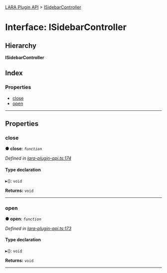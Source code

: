 [LARA Plugin API](../README.md) > [ISidebarController](../interfaces/isidebarcontroller.md)

# Interface: ISidebarController

## Hierarchy

**ISidebarController**

## Index

### Properties

* [close](isidebarcontroller.md#close)
* [open](isidebarcontroller.md#open)

---

## Properties

<a id="close"></a>

###  close

**● close**: *`function`*

*Defined in [lara-plugin-api.ts:174](https://github.com/concord-consortium/lara/blob/c356eaff/lara-plugin-api/src/lara-plugin-api.ts#L174)*

#### Type declaration
▸(): `void`

**Returns:** `void`

___
<a id="open"></a>

###  open

**● open**: *`function`*

*Defined in [lara-plugin-api.ts:173](https://github.com/concord-consortium/lara/blob/c356eaff/lara-plugin-api/src/lara-plugin-api.ts#L173)*

#### Type declaration
▸(): `void`

**Returns:** `void`

___

